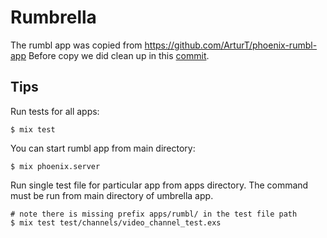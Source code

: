 # Rumbrella

The rumbl app was copied from https://github.com/ArturT/phoenix-rumbl-app
Before copy we did clean up in this [commit](https://github.com/ArturT/phoenix-rumbl-app/commit/35c3394ae93a6dcf667a3da58605f3377be6ad98).


## Tips

Run tests for all apps:

    $ mix test

You can start rumbl app from main directory:

    $ mix phoenix.server

Run single test file for particular app from apps directory. The command must be run from main directory of umbrella app.

    # note there is missing prefix apps/rumbl/ in the test file path
    $ mix test test/channels/video_channel_test.exs
